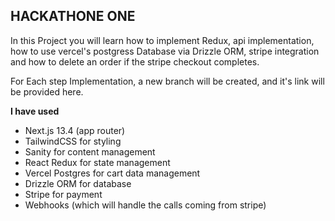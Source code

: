 ## HACKATHONE ONE

In this Project you will learn how to implement Redux, api implementation, how to use vercel's postgress Database via Drizzle ORM, stripe integration and how to delete an order if the stripe checkout completes.

For Each step Implementation, a new branch will be created, and it's link will be provided here.

**I have used**

- Next.js 13.4 (app router)
- TailwindCSS for styling
- Sanity for content management
- React Redux for state management
- Vercel Postgres for cart data management
- Drizzle ORM for database
- Stripe for payment
- Webhooks (which will handle the calls coming from stripe)
